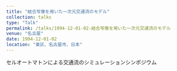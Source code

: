 ```yaml
---
title: "結合写像を用いた一次元交通流のモデル"
collection: talks
type: "Talk"
permalink: /talks/1994-12-01-02-結合写像を用いた一次元交通流のモデル
venue: "名古屋"
date: 1994-12-01-02
location: "東区、名古屋市、日本"
---
```


セルオートマトンによる交通流のシミュレーションシンポジウム
